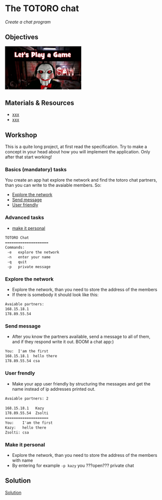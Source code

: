 # The TOTORO chat
*Create a chat program*

## Objectives

<img src="img/game.jpg" width="50%"></img>

## Materials & Resources

- [xxx](#)
- [xxx](#)

## Workshop
This is a quite long project, at first read the specification. Try to make a concept in your head about how you will implement the application. Only after that start working!

### Basics (mandatory) tasks
You create an app hat explore the network and find the totoro chat partners, than you can write to the avaiable members. So:

- [Explore the network](#Explore_the_network)
- [Send message](#send_message)
- [User friendly](#user_frendly)

### Advanced tasks
- [make it personal](#make_it_personal)


```
TOTORO Chat
====================
Commands:
 -e   explore the network
 -n   enter your name
 -q   quit
 -p   private message

 ```

### Explore the network
 - Explore the network, than you need to store the address of the members
 - If there is somebody it should look like this:


 ```
Avaiable partners:
168.15.18.1
178.89.55.54
```

### Send message
 - After you know the partners available, send a message to all of them, and if they respond write it out. BOOM a chat app:)


  ```
 You:  I'am the first
 168.15.18.1  hello there
 178.89.55.54 csa
 ```

### User frendly
 - Make your app user friendly by structuring the messages and get the name instead of ip addresses printed out.


 ```
Avaiable partners: 2

168.15.18.1   Kazy
178.89.55.54  Zsolti
====================
You:    I'am the first
Kazy:   hello there
Zsolti: csa
```

### Make it personal
 - Explore the network, than you need to store the address of the members with name
 - By entering for example `-p kazy` you ???open??? private chat


## Solution
[Solution](#)
